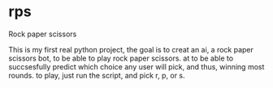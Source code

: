 # rps
Rock paper scissors

This is my first real python project, the goal is to creat an ai, a rock paper scissors bot, to be able to play rock paper scissors.
at to be able to succsesfully predict which choice any user will pick, and thus, winning most rounds.
to play, just run the script, and pick r, p, or s.

